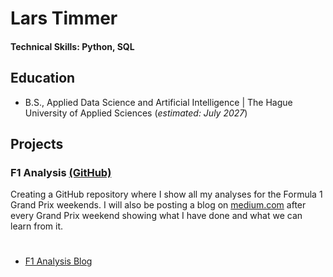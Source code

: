 # Lars Timmer

#### Technical Skills: Python, SQL

## Education		        		
- B.S., Applied Data Science and Artificial Intelligence | The Hague University of Applied Sciences (_estimated: July 2027_)

<!--## Work Experience-->

## Projects
### F1 Analysis [(GitHub)](https://github.com/lalutir/f1-analysis)

Creating a GitHub repository where I show all my analyses for the Formula 1 Grand Prix weekends. I will also be posting a blog on [medium.com](medium.com/@lars.l.timmer) after every Grand Prix weekend showing what I have done and what we can learn from it.

#

- [F1 Analysis Blog](https://medium.com/@lars.l.timmer)
